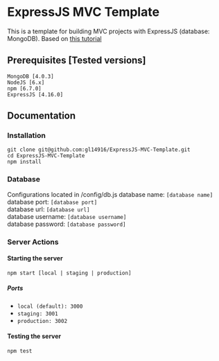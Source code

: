 # ExpressJS MVC Template

This is a template for building MVC projects with ExpressJS (database: MongoDB).
Based on [this tutorial](https://code.tutsplus.com/tutorials/build-a-complete-mvc-website-with-expressjs--net-34168)

## Prerequisites [Tested versions]

```MongoDB [4.0.3]```  
```NodeJS [6.x]```  
```npm [6.7.0]```  
```ExpressJS [4.16.0]```  

## Documentation

### Installation

```git clone git@github.com:gl14916/ExpressJS-MVC-Template.git```  
```cd ExpressJS-MVC-Template```  
```npm install```  

### Database
Configurations located in /config/db.js
database name: ```[database name]```  
database port: ```[database port]```  
database url: ```[database url]```  
database username: ```[database username]```  
database password: 	```[database password]```  

### Server Actions
#### Starting the server
```npm start [local | staging | production]```  
##### Ports
* ```local (default): 3000```  
* ```staging: 3001```  
* ```production: 3002```  

#### Testing the server
```npm test```  